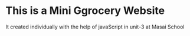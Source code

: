 # This is a Mini Ggrocery Website

It created individually with the help of javaScript in unit-3 at Masai School
